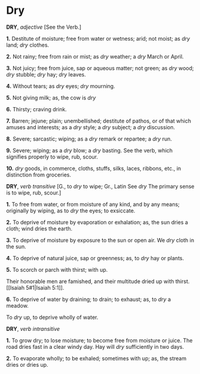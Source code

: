 # Dry

**DRY**, _adjective_ \[See the Verb.\]

**1.** Destitute of moisture; free from water or wetness; arid; not moist; as _dry_ land; _dry_ clothes.

**2.** Not rainy; free from rain or mist; as _dry_ weather; a _dry_ March or April.

**3.** Not juicy; free from juice, sap or aqueous matter; not green; as _dry_ wood; _dry_ stubble; _dry_ hay; _dry_ leaves.

**4.** Without tears; as _dry_ eyes; _dry_ mourning.

**5.** Not giving milk; as, the cow is _dry_

**6.** Thirsty; craving drink.

**7.** Barren; jejune; plain; unembellished; destitute of pathos, or of that which amuses and interests; as a _dry_ style; a _dry_ subject; a _dry_ discussion.

**8.** Severe; sarcastic; wiping; as a _dry_ remark or repartee; a _dry_ run.

**9.** Severe; wiping; as a _dry_ blow; a _dry_ basting. See the verb, which signifies properly to wipe, rub, scour.

**10.** _dry_ goods, in commerce, cloths, stuffs, silks, laces, ribbons, etc., in distinction from groceries.

**DRY**, _verb transitive_ \[G., to _dry_ to wipe; Gr., Latin See _dry_ The primary sense is to wipe, rub, scour.\]

**1.** To free from water, or from moisture of any kind, and by any means; originally by wiping, as to _dry_ the eyes; to exsiccate.

**2.** To deprive of moisture by evaporation or exhalation; as, the sun dries a cloth; wind dries the earth.

**3.** To deprive of moisture by exposure to the sun or open air. We _dry_ cloth in the sun.

**4.** To deprive of natural juice, sap or greenness; as, to _dry_ hay or plants.

**5.** To scorch or parch with thirst; with up.

Their honorable men are famished, and their multitude dried up with thirst. [[Isaiah 5#1|Isaiah 5:1]].

**6.** To deprive of water by draining; to drain; to exhaust; as, to _dry_ a meadow.

To _dry_ up, to deprive wholly of water.

**DRY**, _verb intransitive_

**1.** To grow dry; to lose moisture; to become free from moisture or juice. The road dries fast in a clear windy day. Hay will _dry_ sufficiently in two days.

**2.** To evaporate wholly; to be exhaled; sometimes with up; as, the stream dries or dries up.